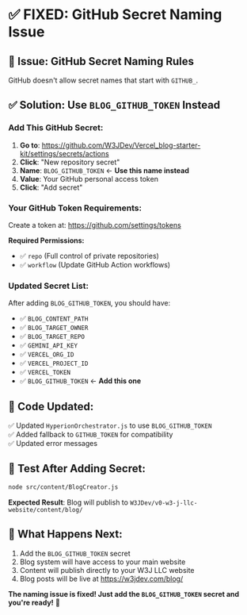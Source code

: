 # ✅ FIXED: GitHub Secret Naming Issue

## 🚨 **Issue**: GitHub Secret Naming Rules
GitHub doesn't allow secret names that start with `GITHUB_`.

## ✅ **Solution**: Use `BLOG_GITHUB_TOKEN` Instead

### **Add This GitHub Secret:**

1. **Go to**: https://github.com/W3JDev/Vercel_blog-starter-kit/settings/secrets/actions
2. **Click**: "New repository secret"
3. **Name**: `BLOG_GITHUB_TOKEN` ← **Use this name instead**
4. **Value**: Your GitHub personal access token
5. **Click**: "Add secret"

### **Your GitHub Token Requirements:**
Create a token at: https://github.com/settings/tokens

**Required Permissions:**
- ✅ `repo` (Full control of private repositories) 
- ✅ `workflow` (Update GitHub Action workflows)

### **Updated Secret List:**
After adding `BLOG_GITHUB_TOKEN`, you should have:

- ✅ `BLOG_CONTENT_PATH`
- ✅ `BLOG_TARGET_OWNER`
- ✅ `BLOG_TARGET_REPO` 
- ✅ `GEMINI_API_KEY`
- ✅ `VERCEL_ORG_ID`
- ✅ `VERCEL_PROJECT_ID`
- ✅ `VERCEL_TOKEN`
- ✅ `BLOG_GITHUB_TOKEN` ← **Add this one**

## 🔧 **Code Updated:**
✅ Updated `HyperionOrchestrator.js` to use `BLOG_GITHUB_TOKEN`  
✅ Added fallback to `GITHUB_TOKEN` for compatibility  
✅ Updated error messages

## 🎯 **Test After Adding Secret:**
```bash
node src/content/BlogCreator.js
```

**Expected Result**: Blog will publish to `W3JDev/v0-w3-j-llc-website/content/blog/`

## 🚀 **What Happens Next:**
1. Add the `BLOG_GITHUB_TOKEN` secret
2. Blog system will have access to your main website
3. Content will publish directly to your W3J LLC website
4. Blog posts will be live at https://w3jdev.com/blog/

**The naming issue is fixed! Just add the `BLOG_GITHUB_TOKEN` secret and you're ready!** 🎯
